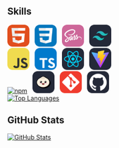 ## Skills

<div>
    <div>
        <a href="https://developer.mozilla.org/ru/docs/Web/HTML" target="_blank" rel="noreferrer" style="margin-right: 8px;"><img src="https://github.com/tandpfun/skill-icons/blob/main/icons/HTML.svg" width="50" height="50" alt="HTML" /></a>
        <a href="https://developer.mozilla.org/en-US/docs/Web/CSS" target="_blank" rel="noreferrer" style="margin-right: 8px;"><img src="https://github.com/tandpfun/skill-icons/blob/main/icons/CSS.svg" width="50" height="50" alt="CSS" /></a>
        <a href="https://sass-lang.com/" target="_blank" rel="noreferrer" style="margin-right: 8px;"><img src="https://github.com/tandpfun/skill-icons/blob/main/icons/Sass.svg" width="50" height="50" alt="SASS" /></a>
        <a href="https://tailwindcss.com/" target="_blank" rel="noreferrer" style="margin-right: 8px;"><img src="https://github.com/tandpfun/skill-icons/blob/main/icons/TailwindCSS-Dark.svg" width="50" height="50" alt="TailwindCSS" /></a>
    </div>
    <div>
        <a href="https://developer.mozilla.org/en-US/docs/Web/JavaScript" target="_blank" rel="noreferrer" style="margin-right: 8px;"><img src="https://github.com/tandpfun/skill-icons/blob/main/icons/JavaScript.svg" width="50" height="50" alt="JavaScript" /></a>
        <a href="https://www.typescriptlang.org/" target="_blank" rel="noreferrer" style="margin-right: 8px;"><img src="https://github.com/tandpfun/skill-icons/blob/main/icons/TypeScript.svg" width="50" height="50" alt="TypeScript" /></a>
        <a href="https://react.dev/" target="_blank" rel="noreferrer" style="margin-right: 8px;"><img src="https://github.com/tandpfun/skill-icons/blob/main/icons/React-Dark.svg" width="50" height="50" alt="React" /></a>
        <a href="https://vite.dev/" target="_blank" rel="noreferrer" style="margin-right: 8px;"><img src="https://github.com/tandpfun/skill-icons/blob/main/icons/Vite-Dark.svg" width="50" height="50" alt="Vite" /></a>
    </div>
    <div>
        <a href="https://www.npmjs.com/" target="_blank" rel="noreferrer" style="margin-right: 8px;"><img src="https://github.com/tandpfun/skill-icons/blob/main/icons/Npm-Dark.svg" width="50" height="50" alt="npm" /></a>
        <a href="https://bun.com/docs" target="_blank" rel="noreferrer" style="margin-right: 8px;"><img src="https://github.com/tandpfun/skill-icons/blob/main/icons/Bun-Dark.svg" width="50" height="50" alt="Bun" /></a>
        <a href="https://git-scm.com/" target="_blank" rel="noreferrer" style="margin-right: 8px;"><img src="https://github.com/tandpfun/skill-icons/blob/main/icons/Git.svg" width="50" height="50" alt="Git" /></a>
        <a href="https://github.com/" target="_blank" rel="noreferrer" style="margin-right: 8px;"><img src="https://github.com/tandpfun/skill-icons/blob/main/icons/Github-Dark.svg" width="50" height="50" alt="GitHub" /></a>
    </div>
</div>

<a href="https://github.com/K1butsujiMuzan" style="width: 50%">
    <img 
        style="width: 50%" 
        src="https://github-readme-stats.vercel.app/api/top-langs/?username=K1butsujiMuzan&layout=compact&langs_count=10&title_color=ffffff&text_color=ffffff&icon_color=22c55e&bg_color=242938&hide_border=true&locale=en&custom_title=Top%20Languages" 
        alt="Top Languages" 
    />
</a>

## GitHub Stats

<a href="https://github.com/K1butsujiMuzan">
    <img src="https://github-readme-stats.vercel.app/api?username=K1butsujiMuzan&show_icons=true&theme=radical&hide_border=true" alt="GitHub Stats" />
</a>
